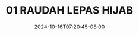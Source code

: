 --- 
title: "01 RAUDAH LEPAS HIJAB"
description: "download bokep 01 RAUDAH LEPAS HIJAB   full vidio  "
date: 2024-10-16T07:20:45-08:00
file_code: "ohipqbwzw1bt"
draft: false
cover: "izv1xw9sh2t2bvjz.jpg"
tags: ["RAUDAH", "LEPAS", "HIJAB", "bokep-indo", "bokep-viral", "bokep-ig"]
length: 28
fld_id: "1391165"
foldername: ".HijabRaudah10video"
categories: [".HijabRaudah10video"]
views: 74
---